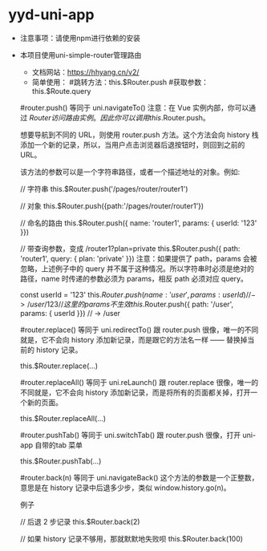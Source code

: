 # yyd-uni-app

- 注意事项：请使用npm进行依赖的安装
- 本项目使用uni-simple-router管理路由
    - 文档网站：https://hhyang.cn/v2/
    - 简单使用：
    #跳转方法：this.$Router.push
    #获取参数：this.$Route.query

    #router.push() 等同于 uni.navigateTo()
    注意：在 Vue 实例内部，你可以通过 $Router 访问路由实例。因此你可以调用 this.$Router.push。

    想要导航到不同的 URL，则使用 router.push 方法。这个方法会向 history 栈添加一个新的记录，所以，当用户点击浏览器后退按钮时，则回到之前的 URL。

    该方法的参数可以是一个字符串路径，或者一个描述地址的对象。例如:

    // 字符串
    this.$Router.push('/pages/router/router1')

    // 对象
    this.$Router.push({path:'/pages/router/router1'})

    // 命名的路由
    this.$Router.push({ name: 'router1', params: { userId: '123' }})

    // 带查询参数，变成 /router1?plan=private
    this.$Router.push({ path: 'router1', query: { plan: 'private' }})
    注意：如果提供了 path，params 会被忽略，上述例子中的 query 并不属于这种情况。所以字符串时必须是绝对的路径，name 时传递的参数必须为 params，相反 path 必须对应 query。

    const userId = '123'
    this.$Router.push({ name: 'user', params: { userId }}) // -> /user/123
    // 这里的 params 不生效
    this.$Router.push({ path: '/user', params: { userId }}) // -> /user


    #router.replace() 等同于 uni.redirectTo()
    跟 router.push 很像，唯一的不同就是，它不会向 history 添加新记录，而是跟它的方法名一样 —— 替换掉当前的 history 记录。

    this.$Router.replace(...)


    #router.replaceAll() 等同于 uni.reLaunch()
    跟 router.replace 很像，唯一的不同就是，它不会向 history 添加新记录，而是将所有的页面都关掉，打开一个新的页面。

    this.$Router.replaceAll(...)


    #router.pushTab() 等同于 uni.switchTab()
    跟 router.push 很像，打开 uni-app 自带的tab 菜单

    this.$Router.pushTab(...)


    #router.back(n) 等同于 uni.navigateBack()
    这个方法的参数是一个正整数，意思是在 history 记录中后退多少步，类似 window.history.go(n)。

    例子

    // 后退 2 步记录
    this.$Router.back(2)

    // 如果 history 记录不够用，那就默默地失败呗
    this.$Router.back(100)
